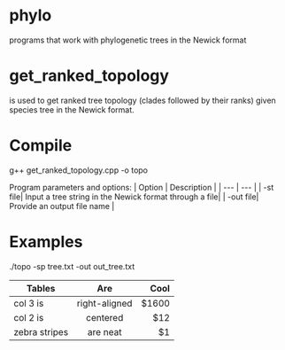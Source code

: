# phylo
programs that work with phylogenetic trees in the Newick format

# get_ranked_topology
is used to get ranked tree topology (clades followed by their ranks) given species tree in the Newick format.

# Compile
g++ get_ranked_topology.cpp -o topo 

Program parameters and options:
| Option | Description |
| --- | --- |
| -st file|  Input a tree string in the Newick format through a file|
| -out file| Provide an output file name |

# Examples
./topo -sp tree.txt -out out_tree.txt



| Tables        | Are           | Cool  |
| ------------- |:-------------:| -----:|
| col 3 is      | right-aligned | $1600 |
| col 2 is      | centered      |   $12 |
| zebra stripes | are neat      |    $1 |
